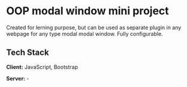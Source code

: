 # OOP modal window mini project

Created for lerning purpose, but can be used as separate plugin in any webpage for any type modal modal window. Fully configurable.  


## Tech Stack

**Client:** JavaScript, Bootstrap

**Server:** -


